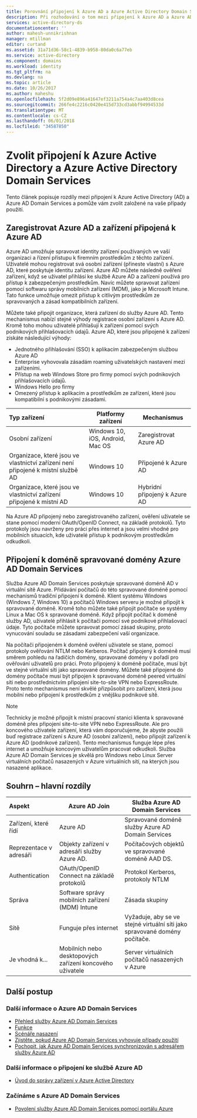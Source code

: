 ```yaml
---
title: Porovnání připojení k Azure AD a Azure Active Directory Domain Services | Microsoft Docs
description: Při rozhodování o tom mezi připojení k Azure AD a Azure AD Domain Services
services: active-directory-ds
documentationcenter: ''
author: mahesh-unnikrishnan
manager: mtillman
editor: curtand
ms.assetid: 31a71d36-58c1-4839-b958-80da0c6a77eb
ms.service: active-directory
ms.component: domains
ms.workload: identity
ms.tgt_pltfrm: na
ms.devlang: na
ms.topic: article
ms.date: 10/26/2017
ms.author: maheshu
ms.openlocfilehash: 5f2d09e896a41647ef3211a754a4c7aa403d8cea
ms.sourcegitcommit: 266fe4c2216c0420e415d733cd3abbf94994533d
ms.translationtype: MT
ms.contentlocale: cs-CZ
ms.lasthandoff: 06/01/2018
ms.locfileid: "34587850"
---
```

# <a name="choose-between-azure-active-directory-join-and-azure-active-directory-domain-services"></a>Zvolit připojení k Azure Active Directory a Azure Active Directory Domain Services
Tento článek popisuje rozdíly mezi připojení k Azure Active Directory (AD) a Azure AD Domain Services a pomůže vám zvolit založené na vaše případy použití.

## <a name="azure-ad-registered-and-azure-ad-joined-devices"></a>Zaregistrovat Azure AD a zařízení připojená k Azure AD
Azure AD umožňuje spravovat identity zařízení používaných ve vaší organizaci a řízení přístupu k firemním prostředkům z těchto zařízení. Uživatelé mohou registrovat svá osobní zařízení (přineste vlastní) s Azure AD, které poskytuje identitu zařízení. Azure AD můžete následně ověření zařízení, když se uživatel přihlásí ke službě Azure AD a zařízení používá pro přístup k zabezpečeným prostředkům. Navíc můžete spravovat zařízení pomocí softwaru správy mobilních zařízení (MDM), jako je Microsoft Intune. Tato funkce umožňuje omezit přístup k citlivým prostředkům ze spravovaných a zásad kompatibilních zařízení.

Můžete také připojit organizace, která zařízení do služby Azure AD. Tento mechanismus nabízí stejné výhody registrace osobní zařízení s Azure AD. Kromě toho mohou uživatelé přihlašují k zařízení pomocí svých podnikových přihlašovacích údajů. Azure AD, které jsou připojené k zařízení získáte následující výhody:
* Jednotného přihlašování (SSO) k aplikacím zabezpečeným službou Azure AD
* Enterprise vyhovovala zásadám roaming uživatelských nastavení mezi zařízeními.
* Přístup na web Windows Store pro firmy pomocí svých podnikových přihlašovacích údajů.
* Windows Hello pro firmy
* Omezený přístup k aplikacím a prostředkům ze zařízení, které jsou kompatibilní s podnikovými zásadami.

| **Typ zařízení** | **Platformy zařízení** | **Mechanismus** |
|:---| --- | --- |
| Osobní zařízení | Windows 10, iOS, Android, Mac OS | Zaregistrovat Azure AD |
| Organizace, které jsou ve vlastnictví zařízení není připojené k místní službě AD | Windows 10 | Připojené k Azure AD |
| Organizace, které jsou ve vlastnictví zařízení připojené k místní AD | Windows 10 | Hybridní připojený k Azure AD |

Na Azure AD připojený nebo zaregistrovaného zařízení, ověření uživatele se stane pomocí moderní OAuth/OpenID Connect, na základě protokolů. Tyto protokoly jsou navrženy pro práci přes internet a jsou velmi vhodné pro mobilních situacích, kde uživatelé přístup k podnikovým prostředkům odkudkoli.


## <a name="domain-join-to-azure-ad-domain-services-managed-domains"></a>Připojení k doméně spravované domény Azure AD Domain Services
Služba Azure AD Domain Services poskytuje spravované doméně AD v virtuální sítě Azure. Přidávání počítačů do této spravované doméně pomocí mechanismů tradiční připojení k doméně. Klient systému Windows (Windows 7, Windows 10) a počítačů Windows serveru je možné připojit k spravované doméně. Kromě toho můžete také připojit počítače se systémy Linux a Mac OS k spravované doméně. Když připojit počítač k doméně služby AD, uživatelé přihlásit k počítači pomocí své podnikové přihlašovací údaje. Tyto počítače můžete spravovat pomocí zásad skupiny, proto vynucování souladu se zásadami zabezpečení vaší organizace.

Na počítači připojeném k doméně ověření uživatele se stane, pomocí protokoly ověřování NTLM nebo Kerberos. Počítač připojený k doméně musí směrem pohledu na řadičích domény, spravované domény v pořadí pro ověřování uživatelů pro práci. Proto připojený k doméně počítače, musí být ve stejné virtuální síti jako spravované domény. Můžete také připojené do domény počítače musí být připojen k spravované doméně peered virtuální síti nebo prostřednictvím připojení site-to-site VPN nebo ExpressRoute. Proto tento mechanismus není skvělé přizpůsobit pro zařízení, která jsou mobilní nebo připojení k prostředkům z vnějšku podnikové sítě.

> [!NOTE]
> Technicky je možné připojit k místní pracovní stanici klienta k spravované doméně přes připojení site-to-site VPN nebo ExpressRoute. Ale pro koncového uživatele zařízení, která vám doporučujeme, že abyste použili buď registrace zařízení s Azure AD (osobní zařízení), nebo připojit zařízení k Azure AD (podnikové zařízení). Tento mechanismus funguje lépe přes internet a umožňuje koncovým uživatelům pracovat odkudkoli. Služba Azure AD Domain Services je skvělá pro Windows nebo Linux Server virtuálních počítačů nasazených v Azure virtuálních sítí, na kterých jsou nasazené aplikace.


## <a name="summary---key-differences"></a>Souhrn – hlavní rozdíly
| **Aspekt** | **Azure AD Join** | **Služba Azure AD Domain Services** |
|:---| --- | --- |
| Zařízení, které řídí | Azure AD | Spravované doméně služby Azure AD Domain Services |
| Reprezentace v adresáři | Objekty zařízení v adresáři služby Azure AD. | Počítačových objektů ve spravované doméně AAD DS. |
| Authentication | OAuth/OpenID Connect na základě protokolů | Protokol Kerberos, protokoly NTLM |
| Správa | Software správy mobilních zařízení (MDM) Intune | Zásada skupiny |
| Sítě | Funguje přes internet | Vyžaduje, aby se ve stejné virtuální síti jako spravované domény počítače.|
| Je vhodná k... | Mobilních nebo desktopových zařízení koncového uživatele | Server virtuálních počítačů nasazených v Azure |


## <a name="next-steps"></a>Další postup
### <a name="learn-more-about-azure-ad-domain-services"></a>Další informace o Azure AD Domain Services
* [Přehled služby Azure AD Domain Services](active-directory-ds-overview.md)
* [Funkce](active-directory-ds-features.md)
* [Scénáře nasazení](active-directory-ds-scenarios.md)
* [Zjistěte, pokud Azure AD Domain Services vyhovuje případy použití](active-directory-ds-comparison.md)
* [Pochopit, jak Azure AD Domain Services synchronizován s adresářem služby Azure AD](active-directory-ds-synchronization.md)

### <a name="learn-more-about-azure-ad-join"></a>Další informace o připojení ke službě Azure AD
* [Úvod do správy zařízení v Azure Active Directory](../active-directory/device-management-introduction.md)

### <a name="get-started-with-azure-ad-domain-services"></a>Začínáme s Azure AD Domain Services
* [Povolení služby Azure AD Domain Services pomocí portálu Azure](active-directory-ds-getting-started.md)
